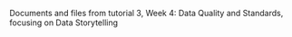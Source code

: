 Documents and files from tutorial 3, Week 4: Data Quality and Standards, focusing on Data Storytelling
